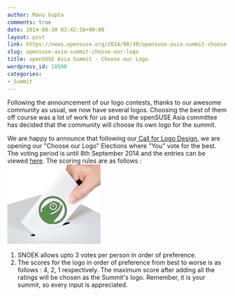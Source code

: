```yaml
---
author: Manu Gupta
comments: true
date: 2014-08-30 03:42:58+00:00
layout: post
link: https://news.opensuse.org/2014/08/30/opensuse-asia-summit-choose-our-logo/
slug: opensuse-asia-summit-choose-our-logo
title: openSUSE Asia Summit - Choose our Logo
wordpress_id: 18500
categories:
- Summit
---
```


Following the announcement of our logo contests, thanks to our awesome community as usual, we now have several logos. Choosing the best of them off course was a lot of work for us and so the openSUSE Asia committee has decided that the community will choose its own logo for the summit.

We are happy to announce that following our[ Call for Logo Design](http://summit.opensuse.org/#artwork), we are opening our "Choose our Logo" Elections where "You" vote for the best. The voting period is until 8th September 2014 and the entries can be viewed [here](http://vote.suse.org.cn/).
The scoring rules are as follows :[![GeekoVote](/wp-content/uploads/2012/11/GeekoVote.png)](/wp-content/uploads/2012/11/GeekoVote.png)

1. SNOEK allows upto 3 votes per person in order of preference.
2. The scores for the logo in order of preference from best to worse is as follows : 4, 2, 1 respectively.
The maximum score after adding all the ratings will be chosen as the Summit's logo.
Remember, it is your summit, so every input is appreciated.


